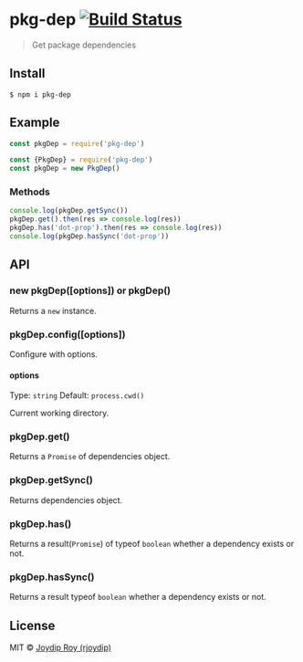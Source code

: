 # pkg-dep [![Build Status](https://travis-ci.org/rjoydip/pkg-dep.svg?branch=master)](https://travis-ci.org/rjoydip/pkg-dep)

> Get package dependencies

## Install

```
$ npm i pkg-dep
```

## Example

```js
const pkgDep = require('pkg-dep')
```

```js
const {PkgDep} = require('pkg-dep')
const pkgDep = new PkgDep()
```

### Methods

```js
console.log(pkgDep.getSync())
pkgDep.get().then(res => console.log(res))
pkgDep.has('dot-prop').then(res => console.log(res))
console.log(pkgDep.hasSync('dot-prop'))
```

## API

### new pkgDep([options]) or pkgDep()

Returns a `new` instance.

### pkgDep.config([options])

Configure with options.

#### options

Type: `string`
Default: `process.cwd()`

Current working directory.

### pkgDep.get()

Returns a `Promise` of dependencies object.

### pkgDep.getSync()

Returns dependencies object.

### pkgDep.has()

Returns a result(`Promise`) of typeof `boolean` whether a dependency exists or not.

### pkgDep.hasSync()

Returns a result typeof `boolean` whether a dependency exists or not.

## License

MIT © [Joydip Roy (rjoydip)](https://github.com/rjoydip/pkg-dep/blob/master/license.md)
